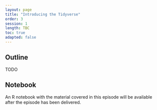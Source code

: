```yaml
---
layout: page
title: "Introducing the Tidyverse"
order: 3
session: 1
length: TBC
toc: true
adapted: false
---
```


## Outline

TODO

## Notebook

An R notebook with the material covered in this episode will be available after
the episode has been delivered.

